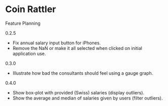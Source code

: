 # Coin Rattler

Feature Planning

0.2.5
  - Fix annual salary input button for iPhones.
  - Remove the NaN or make it all selected when clicked on initial application use.
  
0.3.0
  - Illustrate how bad the consultants should feel using a gauge graph.
  
0.4.0
  - Show box-plot with provided (Swiss) salaries (display outliers).
  - Show the average and median of salaries given by users (filter outliers).

